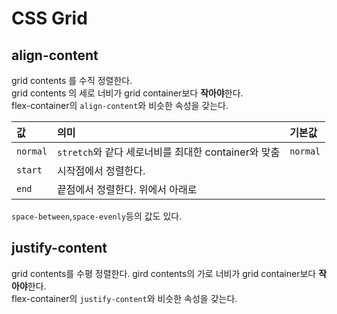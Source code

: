 # CSS Grid  

## align-content  
grid contents 를 수직 정렬한다.  
grid contents 의 세로 너비가 grid container보다 **작아야**한다.  
flex-container의 `align-content`와 비슷한 속성을 갖는다.  

|값|의미|기본값|
|:---|:---|:---|
|`normal`|`stretch`와 같다 세로너비를 최대한 container와 맞춤|`normal`|
|`start`|시작점에서 정렬한다.| |
|`end`|끝점에서 정렬한다. 위에서 아래로| |  

`space-between`,`space-evenly`등의 값도 있다.  

## justify-content  
grid contents를 수평 정렬한다.
gird contents의 가로 너비가 grid container보다 **작아야**한다.  
flex-container의 `justify-content`와 비슷한 속성을 갖는다.  


  



